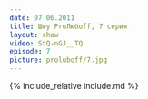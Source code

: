 ```yaml
---
date: 07.06.2011
title: Шоу ProЛюбoff, 7 серия
layout: show
video: StQ-nGJ__TQ
episode: 7
picture: proluboff/7.jpg
---
```


{% include_relative include.md %}
